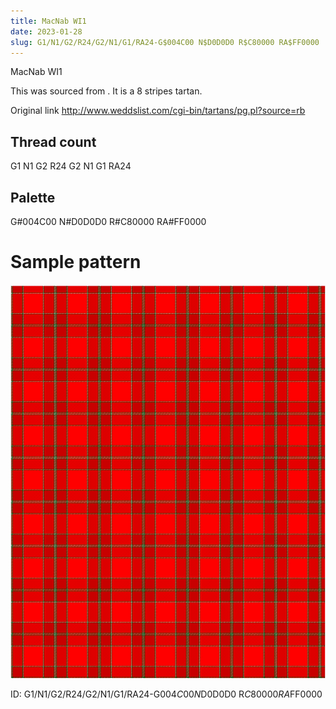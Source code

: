 ```yaml
---
title: MacNab WI1
date: 2023-01-28
slug: G1/N1/G2/R24/G2/N1/G1/RA24-G$004C00 N$D0D0D0 R$C80000 RA$FF0000
---
```

MacNab WI1

This was sourced from <no value>.  It is a 8 stripes tartan.

Original link http://www.weddslist.com/cgi-bin/tartans/pg.pl?source=rb

## Thread count
G1 N1 G2 R24 G2 N1 G1 RA24

## Palette
G#004C00 N#D0D0D0 R#C80000 RA#FF0000

# Sample pattern

![Tartan detail](tartan.png "G1 N1 G2 R24 G2 N1 G1 RA24 tartan")

ID: G1/N1/G2/R24/G2/N1/G1/RA24-G$004C00 N$D0D0D0 R$C80000 RA$FF0000